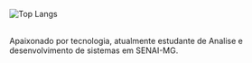 ![Top Langs](https://github-readme-stats.vercel.app/api/top-langs/?username=ThalissonTSR&hide_progress=true)

<br/>
Apaixonado por tecnologia, atualmente estudante de Analise e desenvolvimento de sistemas em SENAI-MG.
